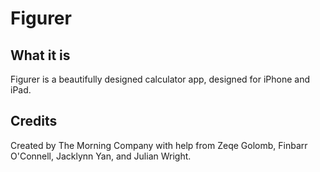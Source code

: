 # Figurer

## What it is

Figurer is a beautifully designed calculator app, designed for iPhone and iPad.

## Credits

Created by The Morning Company with help from Zeqe Golomb, Finbarr O'Connell, Jacklynn Yan, and Julian Wright.
